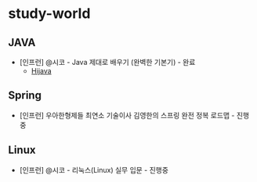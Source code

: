 # study-world

## JAVA
- [인프런] @시코 - Java 제대로 배우기 (완벽한 기본기) - 완료
  - [Hijava](https://github.com/heum-ji/study-world/tree/main/Java/HiJava)

## Spring
- [인프런] 우아한형제들 최연소 기술이사 김영한의 스프링 완전 정복 로드맵 - 진행중

## Linux
- [인프런] @시코 - 리눅스(Linux) 실무 입문 - 진행중
